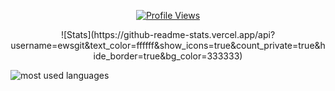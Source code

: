 <a href="https://github.com/ewsgit">
  <p align="center">
    <img src="https://komarev.com/ghpvc/?username=ewsgit" alt="Profile Views">
  </p>
</a>

<p align="center">
![Stats](https://github-readme-stats.vercel.app/api?username=ewsgit&text_color=ffffff&show_icons=true&count_private=true&hide_border=true&bg_color=333333)

![most used languages](https://github-readme-stats.vercel.app/api/top-langs/?username=ewsgit&langs_count=10&bg_color=333333&hide_border=true&text_color=ffffff)
</p>
